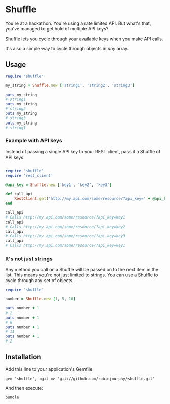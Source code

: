 # Shuffle

You're at a hackathon. You're using a rate limited API. But what's that, you've managed to get hold of multiple API keys?

Shuffle lets you cycle through your available keys when you make API calls.

It's also a simple way to cycle through objects in _any_ array.

## Usage

```ruby
require 'shuffle'

my_string = Shuffle.new ['string1', 'string2', 'string3']

puts my_string
# string1
puts my_string
# string2
puts my_string
# string3
puts my_string
# string1
```

### Example with API keys

Instead of passing a single API key to your REST client, pass it a Shuffle of API keys.

```ruby

require 'shuffle'
require 'rest_client'

@api_key = Shuffle.new ['key1', 'key2', 'key3']

def call_api
    RestClient.get('http://my.api.com/some/resource/?api_key=' + @api_key)
end

call_api
# Calls http://my.api.com/some/resource/?api_key=key1
call_api
# Calls http://my.api.com/some/resource/?api_key=key2
call_api
# Calls http://my.api.com/some/resource/?api_key=key3
call_api
# Calls http://my.api.com/some/resource/?api_key=key1
```

### It's not just strings

Any method you call on a Shuffle will be passed on to the next item in the list. This means you're not just limited to strings. You can use a Shuffle to cycle through any set of objects.

```ruby
require 'shuffle'

number = Shuffle.new [1, 5, 10]

puts number + 1
# 2
puts number + 1
# 6
puts number + 1
# 11
puts number + 1
# 2
```

## Installation

Add this line to your application's Gemfile:

```
gem 'shuffle', :git => 'git://github.com/robinjmurphy/shuffle.git'
```

And then execute:

```
bundle
```
